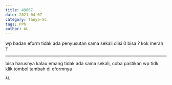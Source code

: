 ```yaml
---
title: 49067
date: 2021-04-07
category: Tanya-SC
tags: PPh
author: AL
---
```


wp badan eform tidak ada penyusutan sama sekali diisi 0 bisa ? kok merah ?

---

bisa harusnya kalau emang tidak ada sama sekali, coba pastikan wp tidk klik tombol tambah di eformnya

`AL`
